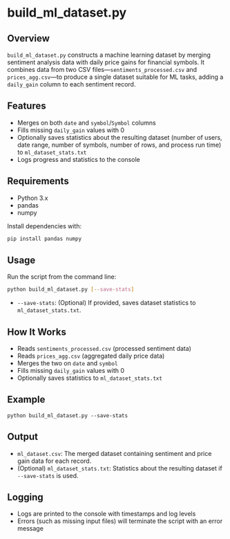 # build_ml_dataset.py

## Overview
`build_ml_dataset.py` constructs a machine learning dataset by merging sentiment analysis data with daily price gains for financial symbols. It combines data from two CSV files—`sentiments_processed.csv` and `prices_agg.csv`—to produce a single dataset suitable for ML tasks, adding a `daily_gain` column to each sentiment record.

## Features
- Merges on both `date` and `symbol`/`Symbol` columns
- Fills missing `daily_gain` values with 0
- Optionally saves statistics about the resulting dataset (number of users, date range, number of symbols, number of rows, and process run time) to `ml_dataset_stats.txt`
- Logs progress and statistics to the console

## Requirements
- Python 3.x
- pandas
- numpy

Install dependencies with:

```sh
pip install pandas numpy
```

## Usage
Run the script from the command line:

```sh
python build_ml_dataset.py [--save-stats]
```

- `--save-stats`: (Optional) If provided, saves dataset statistics to `ml_dataset_stats.txt`.

## How It Works
- Reads `sentiments_processed.csv` (processed sentiment data)
- Reads `prices_agg.csv` (aggregated daily price data)
- Merges the two on `date` and `symbol`
- Fills missing `daily_gain` values with 0
- Optionally saves statistics to `ml_dataset_stats.txt`

## Example
```
python build_ml_dataset.py --save-stats
```

## Output
- `ml_dataset.csv`: The merged dataset containing sentiment and price gain data for each record.
- (Optional) `ml_dataset_stats.txt`: Statistics about the resulting dataset if `--save-stats` is used.

## Logging
- Logs are printed to the console with timestamps and log levels
- Errors (such as missing input files) will terminate the script with an error message
